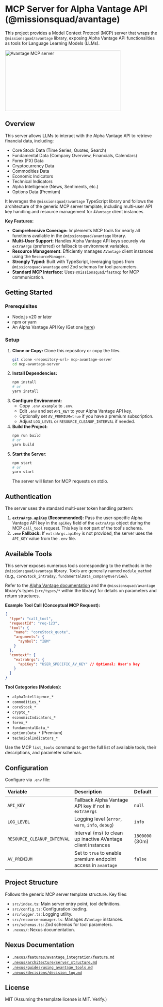 # MCP Server for Alpha Vantage API (@missionsquad/avantage)

This project provides a Model Context Protocol (MCP) server that wraps the `@missionsquad/avantage` library, exposing Alpha Vantage API functionalities as tools for Language Learning Models (LLMs).

<a href="https://glama.ai/mcp/servers/@MissionSquad/mcp-avantage">
  <img width="380" height="200" src="https://glama.ai/mcp/servers/@MissionSquad/mcp-avantage/badge" alt="Avantage MCP server" />
</a>

## Overview

This server allows LLMs to interact with the Alpha Vantage API to retrieve financial data, including:

- Core Stock Data (Time Series, Quotes, Search)
- Fundamental Data (Company Overview, Financials, Calendars)
- Forex (FX) Data
- Cryptocurrency Data
- Commodities Data
- Economic Indicators
- Technical Indicators
- Alpha Intelligence (News, Sentiments, etc.)
- Options Data (Premium)

It leverages the `@missionsquad/avantage` TypeScript library and follows the architecture of the generic MCP server template, including multi-user API key handling and resource management for `AVantage` client instances.

**Key Features:**

- **Comprehensive Coverage:** Implements MCP tools for nearly all functions available in the `@missionsquad/avantage` library.
- **Multi-User Support:** Handles Alpha Vantage API keys securely via `extraArgs` (preferred) or fallback to environment variables.
- **Resource Management:** Efficiently manages `AVantage` client instances using the `ResourceManager`.
- **Strongly Typed:** Built with TypeScript, leveraging types from `@missionsquad/avantage` and Zod schemas for tool parameters.
- **Standard MCP Interface:** Uses `@missionsquad/fastmcp` for MCP communication.

## Getting Started

### Prerequisites

- Node.js v20 or later
- npm or yarn
- An Alpha Vantage API Key (Get one [here](https://www.alphavantage.co/support/#api-key))

### Setup

1.  **Clone or Copy:** Clone this repository or copy the files.
    ```bash
    git clone <repository-url> mcp-avantage-server
    cd mcp-avantage-server
    ```
2.  **Install Dependencies:**
    ```bash
    npm install
    # or
    yarn install
    ```
3.  **Configure Environment:**
    - Copy `.env.example` to `.env`.
    - Edit `.env` and set `API_KEY` to your Alpha Vantage API key.
    - Optionally set `AV_PREMIUM=true` if you have a premium subscription.
    - Adjust `LOG_LEVEL` or `RESOURCE_CLEANUP_INTERVAL` if needed.
4.  **Build the Project:**
    ```bash
    npm run build
    # or
    yarn build
    ```
5.  **Start the Server:**
    ```bash
    npm start
    # or
    yarn start
    ```
    The server will listen for MCP requests on stdio.

## Authentication

The server uses the standard multi-user token handling pattern:

1.  **`extraArgs.apiKey` (Recommended):** Pass the user-specific Alpha Vantage API key in the `apiKey` field of the `extraArgs` object during the MCP `call_tool` request. This key is _not_ part of the tool's schema.
2.  **`.env` Fallback:** If `extraArgs.apiKey` is not provided, the server uses the `API_KEY` value from the `.env` file.

## Available Tools

This server exposes numerous tools corresponding to the methods in the `@missionsquad/avantage` library. Tools are generally named `module_method` (e.g., `coreStock_intraday`, `fundamentalData_companyOverview`).

Refer to the [Alpha Vantage documentation](https://www.alphavantage.co/documentation/) and the `@missionsquad/avantage` library's types (`src/types/*` within the library) for details on parameters and return structures.

**Example Tool Call (Conceptual MCP Request):**

```json
{
  "type": "call_tool",
  "requestId": "req-123",
  "tool": {
    "name": "coreStock_quote",
    "arguments": {
      "symbol": "IBM"
    }
  },
  "context": {
    "extraArgs": {
      "apiKey": "USER_SPECIFIC_AV_KEY" // Optional: User's key
    }
  }
}
```

**Tool Categories (Modules):**

- `alphaIntelligence_*`
- `commodities_*`
- `coreStock_*`
- `crypto_*`
- `economicIndicators_*`
- `forex_*`
- `fundamentalData_*`
- `optionsData_*` (Premium)
- `technicalIndicators_*`

Use the MCP `list_tools` command to get the full list of available tools, their descriptions, and parameter schemas.

## Configuration

Configure via `.env` file:

| Variable                    | Description                                                   | Default         |
| :-------------------------- | :------------------------------------------------------------ | :-------------- |
| `API_KEY`                   | Fallback Alpha Vantage API key if not in `extraArgs`          | `null`          |
| `LOG_LEVEL`                 | Logging level (`error`, `warn`, `info`, `debug`)              | `info`          |
| `RESOURCE_CLEANUP_INTERVAL` | Interval (ms) to clean up inactive AVantage client instances  | `1800000` (30m) |
| `AV_PREMIUM`                | Set to `true` to enable premium endpoint access in `avantage` | `false`         |

## Project Structure

Follows the generic MCP server template structure. Key files:

- `src/index.ts`: Main server entry point, tool definitions.
- `src/config.ts`: Configuration loading.
- `src/logger.ts`: Logging utility.
- `src/resource-manager.ts`: Manages `AVantage` instances.
- `src/schemas.ts`: Zod schemas for tool parameters.
- `.nexus/`: Nexus documentation.

## Nexus Documentation

- [`.nexus/features/avantage_integration/feature.md`](/.nexus/features/avantage_integration/feature.md)
- [`.nexus/architecture/server_structure.md`](/.nexus/architecture/server_structure.md)
- [`.nexus/guides/using_avantage_tools.md`](/.nexus/guides/using_avantage_tools.md)
- [`.nexus/decisions/decision_log.md`](/.nexus/decisions/decision_log.md)

## License

MIT (Assuming the template license is MIT. Verify.)